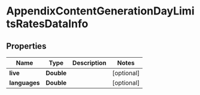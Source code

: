 

# AppendixContentGenerationDayLimitsRatesDataInfo


## Properties

| Name | Type | Description | Notes |
|------------ | ------------- | ------------- | -------------|
|**live** | **Double** |  |  [optional] |
|**languages** | **Double** |  |  [optional] |



